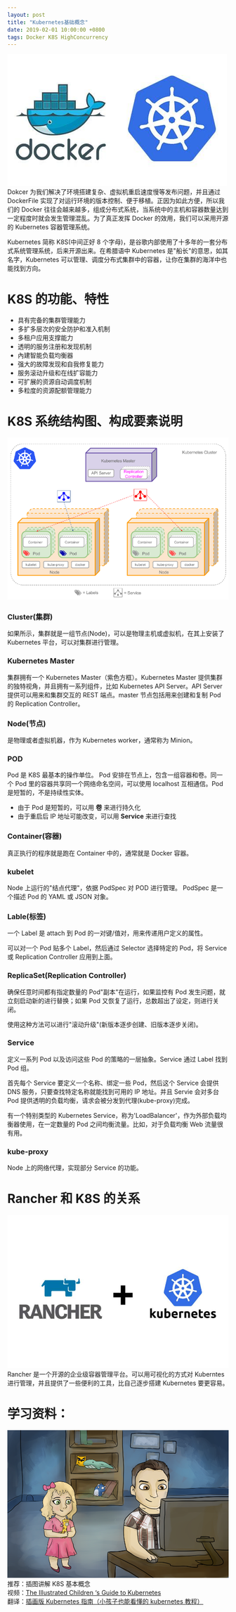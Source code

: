 ```yaml
---
layout: post
title: "Kubernetes基础概念"
date: 2019-02-01 10:00:00 +0800
tags: Docker K8S HighConcurrency
---
```


![kubernetes_docker](/assets/images/20190201_kubernetes_docker.jpg)
Dokcer 为我们解决了环境搭建复杂、虚拟机重启速度慢等发布问题，并且通过 DockerFile 实现了对运行环境的版本控制、便于移植。正因为如此方便，所以我们的 Docker 往往会越来越多，组成分布式系统，当系统中的主机和容器数量达到一定程度时就会发生管理混乱。为了真正发挥 Docker 的效用，我们可以采用开源的 Kubernetes 容器管理系统。

Kubernetes 简称 K8S(中间正好 8 个字母)，是谷歌内部使用了十多年的一套分布式系统管理系统，后来开源出来。在希腊语中 Kubernetes 是"船长"的意思，如其名字，Kubernetes 可以管理、调度分布式集群中的容器，让你在集群的海洋中也能找到方向。

# K8S 的功能、特性

- 具有完备的集群管理能力
- 多扩多层次的安全防护和准入机制
- 多租户应用支撑能力
- 透明的服务注册和发现机制
- 內建智能负载均衡器
- 强大的故障发现和自我修复能力
- 服务滚动升级和在线扩容能力
- 可扩展的资源自动调度机制
- 多粒度的资源配额管理能力

# K8S 系统结构图、构成要素说明

![K8S系统结构图](/assets/images/20190201_kubernetes_docker_3.png)

### Cluster(集群)

如果所示，集群就是一组节点(Node)，可以是物理主机或虚拟机，在其上安装了 Kubernetes 平台，可以对集群进行管理。

### Kubernetes Master

集群拥有一个 Kubernetes Master（紫色方框）。Kubernetes Master 提供集群的独特视角，并且拥有一系列组件，比如 Kubernetes API Server。API Server 提供可以用来和集群交互的 REST 端点。master 节点包括用来创建和复制 Pod 的 Replication Controller。

### Node(节点)

是物理或者虚拟机器，作为 Kubernetes worker，通常称为 Minion。

### POD

Pod 是 K8S 最基本的操作单位。
Pod 安排在节点上，包含一组容器和卷。同一个 Pod 里的容器共享同一个网络命名空间，可以使用 localhost 互相通信。Pod 是短暂的，不是持续性实体。

- 由于 Pod 是短暂的，可以用 **卷** 来进行持久化
- 由于重启后 IP 地址可能改变，可以用 **Service** 来进行查找

### Container(容器)

真正执行的程序就是跑在 Container 中的，通常就是 Docker 容器。

### kubelet

Node 上运行的"结点代理"，依据 PodSpec 对 POD 进行管理。
PodSpec 是一个描述 Pod 的 YAML 或 JSON 对象。

### Lable(标签)

一个 Label 是 attach 到 Pod 的一对键/值对，用来传递用户定义的属性。

可以对一个 Pod 贴多个 Label，然后通过 Selector 选择特定的 Pod，将 Service 或 Replication Controller 应用到上面。

### ReplicaSet(Replication Controller)

确保任意时间都有指定数量的 Pod"副本"在运行，如果监控有 Pod 发生问题，就立刻启动新的进行替换；如果 Pod 又恢复了运行，总数超出了设定，则进行关闭。

使用这种方法可以进行"滚动升级"(新版本逐步创建、旧版本逐步关闭)。

### Service

定义一系列 Pod 以及访问这些 Pod 的策略的一层抽象。Service 通过 Label 找到 Pod 组。

首先每个 Service 要定义一个名称、绑定一些 Pod，然后这个 Service 会提供 DNS 服务，只要查找特定名称就能找到可用的 IP 地址。并且 Servie 会对多台 Pod 提供透明的负载均衡，请求会被分发到代理(kube-proxy)完成。

有一个特别类型的 Kubernetes Service，称为'LoadBalancer'，作为外部负载均衡器使用，在一定数量的 Pod 之间均衡流量。比如，对于负载均衡 Web 流量很有用。

### kube-proxy

Node 上的网络代理，实现部分 Service 的功能。

# Rancher 和 K8S 的关系

![K8S系统结构图](/assets/images/20190201_kubernetes_docker_4.jpg)
Rancher 是一个开源的企业级容器管理平台。可以用可视化的方式对 Kuberntes 进行管理，并且提供了一些便利的工具，比自己逐步搭建 Kubernetes 要更容易。

# 学习资料：

![插图讲解K8S基本概念](/assets/images/20190201_kubernetes_docker_2.png)
推荐：插图讲解 K8S 基本概念<br/>
视频：[The Illustrated Children ‘s Guide to Kubernetes](https://v.qq.com/x/page/e0306wgo6t3.html)<br/>
翻译：[插画版 Kubernetes 指南（小孩子也能看懂的 kubernetes 教程）](https://www.cnblogs.com/kouryoushine/articles/8007648.html)
